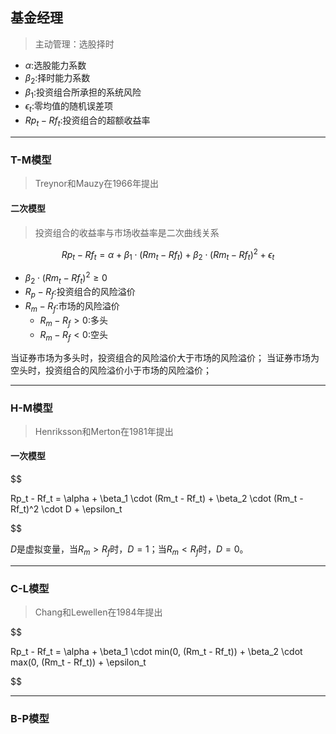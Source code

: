 ## 基金经理
> 主动管理：选股择时


- $\alpha$:选股能力系数
- $\beta_2$:择时能力系数
- $\beta_1$:投资组合所承担的系统风险
- $\epsilon_t$:零均值的随机误差项
- $Rp_t - Rf_t$:投资组合的超额收益率

---
### T-M模型
> Treynor和Mauzy在1966年提出


#### 二次模型
> 投资组合的收益率与市场收益率是二次曲线关系

$$
Rp_t - Rf_t = \alpha +
    \beta_1 \cdot (Rm_t - Rf_t) +
    \beta_2 \cdot (Rm_t - Rf_t)^2 +
    \epsilon_t
$$

- $\beta_2 \cdot (Rm_t - Rf_t)^2 \geq 0$
- $R_p - R_f$:投资组合的风险溢价
- $R_m - R_f$:市场的风险溢价
    - $R_m - R_f > 0$:多头
    - $R_m - R_f < 0$:空头

当证券市场为多头时，投资组合的风险溢价大于市场的风险溢价；
当证券市场为空头时，投资组合的风险溢价小于市场的风险溢价；

---
### H-M模型
> Henriksson和Merton在1981年提出

#### 一次模型

$$

Rp_t - Rf_t = \alpha +
    \beta_1 \cdot (Rm_t - Rf_t) +
    \beta_2 \cdot (Rm_t - Rf_t)^2 \cdot D +
    \epsilon_t

$$

$D$是虚拟变量，当$R_m > R_f$时，$D=1$；当$R_m < R_f$时，$D=0$。

---
### C-L模型
> Chang和Lewellen在1984年提出

$$

Rp_t - Rf_t = \alpha +
    \beta_1 \cdot min(0, (Rm_t - Rf_t)) +
    \beta_2 \cdot max(0, (Rm_t - Rf_t)) +
    \epsilon_t

$$


---
### B-P模型


